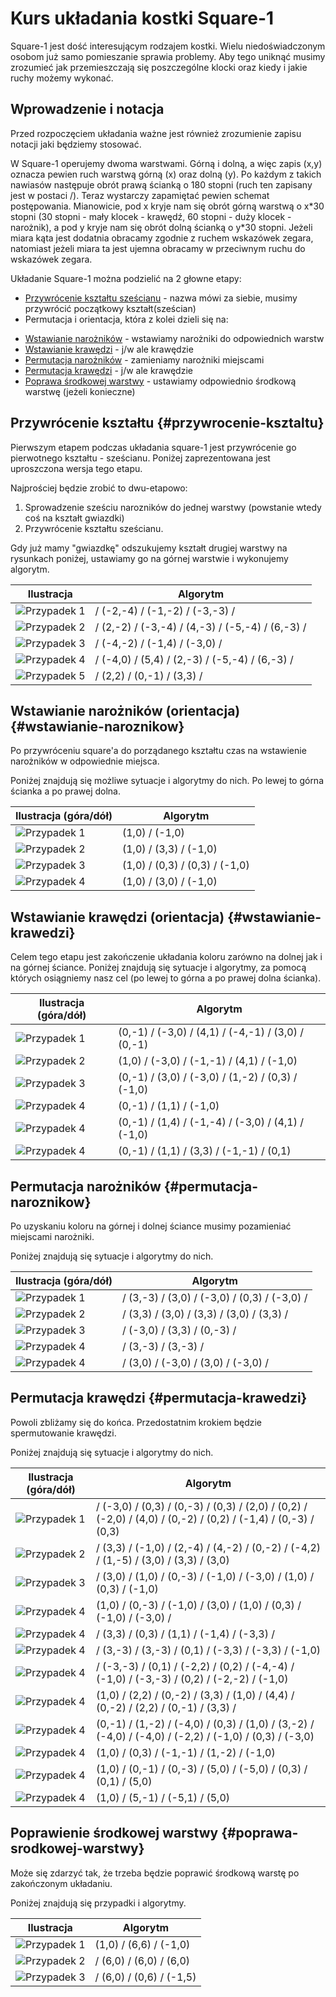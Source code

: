 <!---
title: "Square-1 - kurs układania"    
-->
# Kurs układania kostki Square-1

Square-1 jest dość interesującym rodzajem kostki. Wielu niedoświadczonym osobom już samo pomieszanie sprawia problemy. Aby tego uniknąć musimy zrozumieć jak przemieszczają się poszczególne klocki oraz kiedy i jakie ruchy możemy wykonać.

## Wprowadzenie i notacja

Przed rozpoczęciem układania ważne jest również zrozumienie zapisu notacji jaki będziemy stosować.

W Square-1 operujemy dwoma warstwami. Górną i dolną, a więc zapis (x,y) oznacza pewien ruch warstwą górną (x) oraz dolną (y). Po każdym z takich nawiasów następuje obrót prawą ścianką o 180 stopni (ruch ten zapisany jest w postaci /). Teraz wystarczy zapamiętać pewien schemat postępowania. Mianowicie, pod x kryje nam się obrót górną warstwą o x\*30 stopni (30 stopni - mały klocek - krawędź, 60 stopni - duży klocek - narożnik), a pod y kryje nam się obrót dolną ścianką o y\*30 stopni. Jeżeli miara kąta jest dodatnia obracamy zgodnie z ruchem wskazówek zegara, natomiast jeżeli miara ta jest ujemna obracamy w przeciwnym ruchu do wskazówek zegara.

Układanie Square-1 można podzielić na 2 głowne etapy:

 - [Przywrócenie kształtu sześcianu](#przywrocenie-ksztaltu) - nazwa mówi za siebie, musimy przywrócić początkowy kształt(sześcian)
 - Permutacja i orientacja, która z kolei dzieli się na:
  * [Wstawianie narożników](#wstawianie-naroznikow) - wstawiamy narożniki do odpowiednich warstw
  * [Wstawianie krawędzi](#wstawianie-krawedzi) - j/w ale krawędzie
  * [Permutacja narożników](#permutacja-naroznikow) - zamieniamy narożniki miejscami
  * [Permutacja krawędzi](#permutacja-krawedzi) - j/w ale krawędzie
  * [Poprawa środkowej warstwy](#poprawa-srodkowej-warstwy) - ustawiamy odpowiednio środkową warstwę (jeżeli konieczne)

## Przywrócenie kształtu {#przywrocenie-ksztaltu}

Pierwszym etapem podczas układania square-1 jest przywrócenie go pierwotnego kształtu - sześcianu. Poniżej zaprezentowana jest uproszczona wersja tego etapu.

Najprościej będzie zrobić to dwu-etapowo:

 1. Sprowadzenie sześciu narozników do jednej warstwy (powstanie wtedy coś na kształt gwiazdki)
 2. Przywrócenie kształtu sześcianu.

Gdy już mamy "gwiazdkę" odszukujemy kształt drugiej warstwy na rysunkach poniżej, ustawiamy go na górnej warstwie i wykonujemy algorytm.

| Ilustracja                                          | Algorytm                                         |
|-----------------------------------------------------|--------------------------------------------------|
| ![Przypadek 1](%site.assets%/images/square/1_1.png) | / (-2,-4) / (-1,-2) / (-3,-3) /                  |
| ![Przypadek 2](%site.assets%/images/square/1_2.png) | / (2,-2) / (-3,-4) / (4,-3) / (-5,-4) / (6,-3) / |
| ![Przypadek 3](%site.assets%/images/square/1_3.png) | / (-4,-2) / (-1,4) / (-3,0) /                    |
| ![Przypadek 4](%site.assets%/images/square/1_4.png) | / (-4,0) / (5,4) / (2,-3) / (-5,-4) / (6,-3) /   |
| ![Przypadek 5](%site.assets%/images/square/1_5.png) | / (2,2) / (0,-1) / (3,3) /                       |

## Wstawianie narożników (orientacja) {#wstawianie-naroznikow}

Po przywróceniu square'a do porządanego kształtu czas na wstawienie narożników w odpowiednie miejsca.

Poniżej znajdują się możliwe sytuacje i algorytmy do nich. Po lewej to górna ścianka a po prawej dolna.

| Ilustracja (góra/dół)                               | Algorytm                       |
|-----------------------------------------------------|--------------------------------|
| ![Przypadek 1](%site.assets%/images/square/2_1.png) | (1,0) / (-1,0)                 |
| ![Przypadek 2](%site.assets%/images/square/2_2.png) | (1,0) / (3,3) / (-1,0)         |
| ![Przypadek 3](%site.assets%/images/square/2_3.png) | (1,0) / (0,3) / (0,3) / (-1,0) |
| ![Przypadek 4](%site.assets%/images/square/2_4.png) | (1,0) / (3,0) / (-1,0)         |

## Wstawianie krawędzi (orientacja) {#wstawianie-krawedzi}

Celem tego etapu jest zakończenie układania koloru zarówno na dolnej jak i na górnej ściance.
Poniżej znajdują się sytuacje i algorytmy, za pomocą których osiągniemy nasz cel (po lewej to górna a po prawej dolna ścianka).

| Ilustracja (góra/dół)                               | Algorytm                                           |
|-----------------------------------------------------|----------------------------------------------------|
| ![Przypadek 1](%site.assets%/images/square/3_1.png) | (0,-1) / (-3,0) / (4,1) / (-4,-1) / (3,0) / (0,-1) |
| ![Przypadek 2](%site.assets%/images/square/3_2.png) | (1,0) / (-3,0) / (-1,-1) / (4,1) / (-1,0)          |
| ![Przypadek 3](%site.assets%/images/square/3_3.png) | (0,-1) / (3,0) / (-3,0) / (1,-2) / (0,3) / (-1,0)  |
| ![Przypadek 4](%site.assets%/images/square/3_4.png) | (0,-1) / (1,1) / (-1,0)                            |
| ![Przypadek 4](%site.assets%/images/square/3_5.png) | (0,-1) / (1,4) / (-1,-4) / (-3,0) / (4,1) / (-1,0) |
| ![Przypadek 4](%site.assets%/images/square/3_6.png) | (0,-1) / (1,1) / (3,3) / (-1,-1) / (0,1)           |

## Permutacja narożników {#permutacja-naroznikow}

Po uzyskaniu koloru na górnej i dolnej ściance musimy pozamieniać miejscami narożniki.

Poniżej znajdują się sytuacje i algorytmy do nich. 

| Ilustracja (góra/dół)                               | Algorytm                                     |
|-----------------------------------------------------|----------------------------------------------|
| ![Przypadek 1](%site.assets%/images/square/4_1.png) | / (3,-3) / (3,0) / (-3,0) / (0,3) / (-3,0) / |
| ![Przypadek 2](%site.assets%/images/square/4_2.png) | / (3,3) / (3,0) / (3,3) / (3,0) / (3,3) /    |
| ![Przypadek 3](%site.assets%/images/square/4_3.png) | / (-3,0) / (3,3) / (0,-3) /                  |
| ![Przypadek 4](%site.assets%/images/square/4_4.png) | / (3,-3) / (3,-3) /                          |
| ![Przypadek 4](%site.assets%/images/square/4_5.png) | / (3,0) / (-3,0) / (3,0) / (-3,0) /          |


## Permutacja krawędzi {#permutacja-krawedzi}

Powoli zbliżamy się do końca. Przedostatnim krokiem będzie spermutowanie krawędzi.

Poniżej znajdują się sytuacje i algorytmy do nich.

| Ilustracja (góra/dół)                                | Algorytm                                                                                                      |
|------------------------------------------------------|---------------------------------------------------------------------------------------------------------------|
| ![Przypadek 1](%site.assets%/images/square/5_1.png)  | / (-3,0) / (0,3) / (0,-3) / (0,3) / (2,0) / (0,2) / (-2,0) / (4,0) / (0,-2) / (0,2) / (-1,4) / (0,-3) / (0,3) |
| ![Przypadek 2](%site.assets%/images/square/5_2.png)  | / (3,3) / (-1,0) / (2,-4) / (4,-2) / (0,-2) / (-4,2) / (1,-5) / (3,0) / (3,3) / (3,0)                         |
| ![Przypadek 3](%site.assets%/images/square/5_3.png)  | / (3,0) / (1,0) / (0,-3) / (-1,0) / (-3,0) / (1,0) / (0,3) / (-1,0)                                           |
| ![Przypadek 4](%site.assets%/images/square/5_4.png)  | (1,0) / (0,-3) / (-1,0) / (3,0) / (1,0) / (0,3) / (-1,0) / (-3,0) /                                           |
| ![Przypadek 4](%site.assets%/images/square/5_5.png)  | / (3,3) / (0,3) / (1,1) / (-1,4) / (-3,3) /                                                                   |
| ![Przypadek 4](%site.assets%/images/square/5_6.png)  | / (3,-3) / (3,-3) / (0,1) / (-3,3) / (-3,3) / (-1,0)                                                          |
| ![Przypadek 4](%site.assets%/images/square/5_7.png)  | / (-3,-3) / (0,1) / (-2,2) / (0,2) / (-4,-4) / (-1,0) / (-3,-3) / (0,2) / (-2,-2) / (-1,0)                    |
| ![Przypadek 4](%site.assets%/images/square/5_8.png)  | (1,0) / (2,2) / (0,-2) / (3,3) / (1,0) / (4,4) / (0,-2) / (2,2) / (0,-1) / (3,3) /                            |
| ![Przypadek 4](%site.assets%/images/square/5_9.png)  | (0,-1) / (1,-2) / (-4,0) / (0,3) / (1,0) / (3,-2) / (-4,0) / (-4,0) / (-2,2) / (-1,0) / (0,3) / (-3,0)        |
| ![Przypadek 4](%site.assets%/images/square/5_10.png) | (1,0) / (0,3) / (-1,-1) / (1,-2) / (-1,0)                                                                     |
| ![Przypadek 4](%site.assets%/images/square/5_11.png) | (1,0) / (0,-1) / (0,-3) / (5,0) / (-5,0) / (0,3) / (0,1) / (5,0)                                              |
| ![Przypadek 4](%site.assets%/images/square/5_12.png) | (1,0) / (5,-1) / (-5,1) / (5,0)                                                                               |

## Poprawienie środkowej warstwy {#poprawa-srodkowej-warstwy}

Może się zdarzyć tak, że trzeba będzie poprawić środkową warstę po zakończonym układaniu.

Poniżej znajdują się przypadki i algorytmy.

| Ilustracja                                          | Algorytm                 |
|-----------------------------------------------------|--------------------------|
| ![Przypadek 1](%site.assets%/images/square/6_1.png) | (1,0) / (6,6) / (-1,0)   |
| ![Przypadek 2](%site.assets%/images/square/6_2.png) | / (6,0) / (6,0) / (6,0)  |
| ![Przypadek 3](%site.assets%/images/square/6_3.png) | / (6,0) / (0,6) / (-1,5) |
